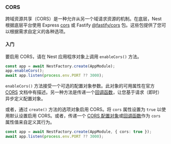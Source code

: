 ### CORS

跨域资源共享（CORS）是一种允许从另一个域请求资源的机制。在底层，Nest 根据底层平台使用 Express [cors](https://github.com/expressjs/cors) 或 Fastify [@fastify/cors](https://github.com/fastify/fastify-cors) 包。这些包提供了您可以根据需求自定义的各种选项。

#### 入门

要启用 CORS，请在 Nest 应用程序对象上调用 `enableCors()` 方法。

```typescript
const app = await NestFactory.create(AppModule);
app.enableCors();
await app.listen(process.env.PORT ?? 3000);
```

`enableCors()` 方法接受一个可选的配置对象参数。此对象的可用属性在官方 [CORS](https://github.com/expressjs/cors#configuration-options) 文档中有描述。另一种方法是传递一个[回调函数](https://github.com/expressjs/cors#configuring-cors-asynchronously)，让您基于请求（即时）异步定义配置对象。

或者，通过 `create()` 方法的选项对象启用 CORS。将 `cors` 属性设置为 `true` 以使用默认设置启用 CORS。或者，传递一个 [CORS 配置对象](https://github.com/expressjs/cors#configuration-options)或[回调函数](https://github.com/expressjs/cors#configuring-cors-asynchronously)作为 `cors` 属性值来自定义其行为。

```typescript
const app = await NestFactory.create(AppModule, { cors: true });
await app.listen(process.env.PORT ?? 3000);
```
